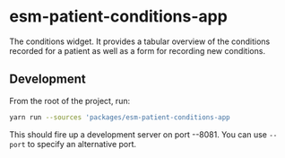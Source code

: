 # esm-patient-conditions-app

The conditions widget. It provides a tabular overview of the conditions recorded for a patient as well as a form for recording new conditions.

## Development

From the root of the project, run:

```bash
yarn run --sources 'packages/esm-patient-conditions-app
```

This should fire up a development server on port --8081. You can use `--port` to specify an alternative port.